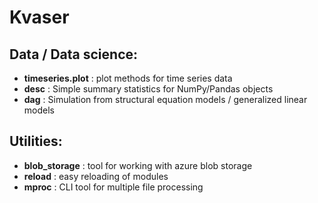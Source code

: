 # Kvaser


Data / Data science:
---------------------
- **timeseries.plot** : plot methods for time series data
- **desc** : Simple summary statistics for NumPy/Pandas objects
- **dag** : Simulation from structural equation models / generalized linear models

Utilities:
---------------------
- **blob_storage** : tool for working with azure blob storage
- **reload** : easy reloading of modules
- **mproc** : CLI tool for multiple file processing
